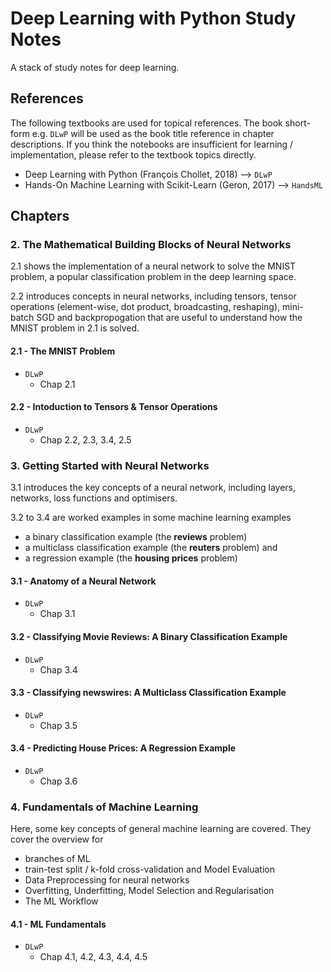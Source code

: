 # Deep Learning with Python Study Notes
A stack of study notes for deep learning.
## References
The following textbooks are used for topical references. The book short-form e.g. `DLwP` will be used as the book title reference in chapter descriptions. If you think the notebooks are insufficient for learning / implementation, please refer to the textbook topics directly.

- Deep Learning with Python (François Chollet, 2018) --> `DLwP`
- Hands-On Machine Learning with Scikit-Learn (Geron, 2017) --> `HandsML`

## Chapters

### 2. The Mathematical Building Blocks of Neural Networks
2.1 shows the implementation of a neural network to solve the MNIST problem, a popular classification problem in the deep learning space.

2.2 introduces concepts in neural networks, including tensors, tensor operations (element-wise, dot product, broadcasting, reshaping), mini-batch SGD and backpropogation that are useful to understand how the MNIST problem in 2.1 is solved.
#### 2.1 - The MNIST Problem
- `DLwP`
    - Chap 2.1
#### 2.2 - Intoduction to Tensors & Tensor Operations
- `DLwP`
    - Chap 2.2, 2.3, 3.4, 2.5
    
### 3. Getting Started with Neural Networks
3.1 introduces the key concepts of a neural network, including layers, networks, loss functions and optimisers.

3.2 to 3.4 are worked examples in some machine learning examples 

- a binary classification example (the **reviews** problem)
- a multiclass classification example (the **reuters** problem) and 
- a regression example (the **housing prices** problem)
#### 3.1 - Anatomy of a Neural Network
- `DLwP`
    - Chap 3.1
#### 3.2 - Classifying Movie Reviews: A Binary Classification Example
- `DLwP`
    - Chap 3.4
#### 3.3 - Classifying newswires: A Multiclass Classification Example
- `DLwP`
    - Chap 3.5 
#### 3.4 - Predicting House Prices: A Regression Example
- `DLwP`
    - Chap 3.6
    
### 4. Fundamentals of Machine Learning
Here, some key concepts of general machine learning are covered. They cover the overview for 
- branches of ML
- train-test split / k-fold cross-validation and Model Evaluation
- Data Preprocessing for neural networks
- Overfitting, Underfitting, Model Selection and Regularisation
- The ML Workflow

#### 4.1 - ML Fundamentals
- `DLwP`
    - Chap 4.1, 4.2, 4.3, 4.4, 4.5